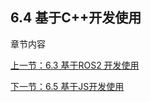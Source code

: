 ## 6.4 基于C++开发使用
章节内容

[上一节：6.3 基于ROS2 开发使用](6.3-ApplicationBaseROS2.md) 

[下一节：6.5 基于JS开发使用](6.5-ApplicationBaseJS.md)